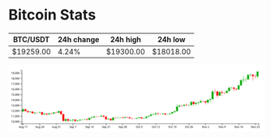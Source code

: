 # Bitcoin Stats

BTC/USDT|24h change|24h high|24h low|
|---|---|---|---|
|$19259.00|4.24%|$19300.00|$18018.00|

<img src="./chart.svg">
